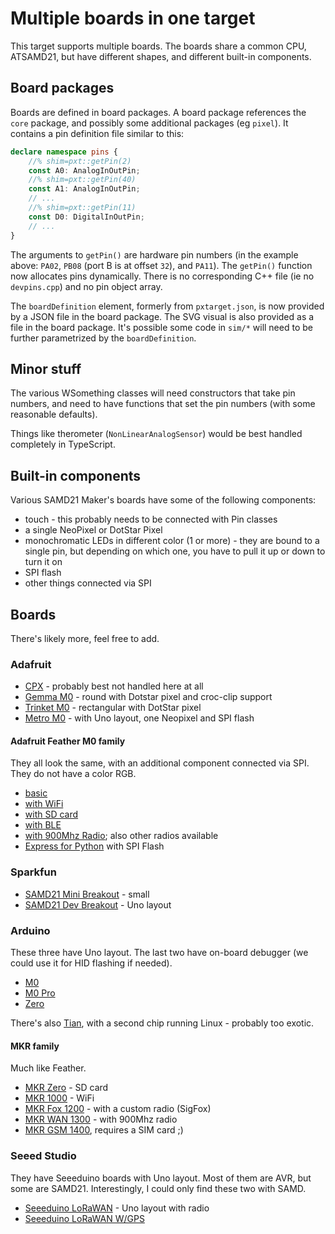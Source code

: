# Multiple boards in one target

This target supports multiple boards. The boards share a common CPU, ATSAMD21, but have different shapes, and different built-in components.

## Board packages

Boards are defined in board packages. A board package references the `core` package, and possibly some additional packages (eg `pixel`). It contains a pin definition file similar to this:

```typescript
declare namespace pins {
    //% shim=pxt::getPin(2)
    const A0: AnalogInOutPin;
    //% shim=pxt::getPin(40)
    const A1: AnalogInOutPin;
    // ...
    //% shim=pxt::getPin(11)
    const D0: DigitalInOutPin;
    // ...
}
```

The arguments to `getPin()` are hardware pin numbers (in the example above: `PA02`, `PB08` (port B is at offset `32`), and `PA11`). The `getPin()` function now allocates pins dynamically. There is no corresponding C++ file (ie no `devpins.cpp`) and no pin object array.

The `boardDefinition` element, formerly from `pxtarget.json`, is now provided by a JSON file in the board package. The SVG visual is also provided as a file in the board package. It's possible some code in `sim/*` will need to be further parametrized by the `boardDefinition`.

## Minor stuff

The various WSomething classes will need constructors that take pin numbers, and need to have functions that set the pin numbers (with some reasonable defaults).

Things like therometer (`NonLinearAnalogSensor`) would be best handled completely in TypeScript.

## Built-in components

Various SAMD21 Maker's boards have some of the following components:

* touch - this probably needs to be connected with Pin classes
* a single NeoPixel or DotStar Pixel
* monochromatic LEDs in different color (1 or more) - they are bound to a single pin, but depending on which one, you have to pull it up or down to turn it on
* SPI flash
* other things connected via SPI

## Boards

There's likely more, feel free to add.

### Adafruit

* [CPX](https://www.adafruit.com/product/3333) - probably best not handled here at all
* [Gemma M0](https://www.adafruit.com/product/3501) - round with Dotstar pixel and croc-clip support
* [Trinket M0](https://www.adafruit.com/product/3500) - rectangular with DotStar pixel
* [Metro M0](https://www.adafruit.com/product/3505) - with Uno layout, one Neopixel and SPI flash

#### Adafruit Feather M0 family

They all look the same, with an additional component connected via SPI. They do not have a color RGB.

* [basic](https://www.adafruit.com/product/2772)
* [with WiFi](https://www.adafruit.com/product/3010)
* [with SD card](https://www.adafruit.com/product/2796)
* [with BLE](https://www.adafruit.com/product/2995)
* [with 900Mhz Radio](https://www.adafruit.com/product/3178); also other radios available
* [Express for Python](https://www.adafruit.com/product/3403) with SPI Flash

### Sparkfun

* [SAMD21 Mini Breakout](https://www.sparkfun.com/products/13664) - small
* [SAMD21 Dev Breakout](https://www.sparkfun.com/products/13672) - Uno layout

### Arduino

These three have Uno layout. The last two have on-board debugger (we could use it for HID flashing if needed).

* [M0](https://store.arduino.cc/arduino-m0)
* [M0 Pro](https://store.arduino.cc/arduino-m0-pro)
* [Zero](https://store.arduino.cc/genuino-zero)

There's also [Tian](https://store.arduino.cc/arduino-tian), with a second chip running Linux - probably too exotic.

#### MKR family

Much like Feather.

* [MKR Zero](https://store.arduino.cc/arduino-mkrzero) - SD card
* [MKR 1000](https://store.arduino.cc/arduino-mkr1000) - WiFi
* [MKR Fox 1200](https://store.arduino.cc/arduino-mkrfox1200) - with a custom radio (SigFox)
* [MKR WAN 1300](https://store.arduino.cc/mkr-wan-1300) - with 900Mhz radio
* [MKR GSM 1400](https://store.arduino.cc/mkr-gsm-1400), requires a SIM card ;)

### Seeed Studio

They have Seeeduino boards with Uno layout. Most of them are AVR, but some are SAMD21. Interestingly, I could only find these two with SAMD.

* [Seeeduino LoRaWAN](https://www.seeedstudio.com/Seeeduino-LoRaWAN-p-2780.html) - Uno layout with radio
* [Seeeduino LoRaWAN W/GPS](https://www.seeedstudio.com/Seeeduino-LoRaWAN-W%2FGPS-p-2781.html)